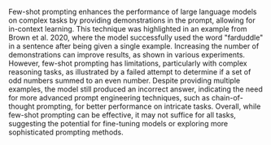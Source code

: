 Few-shot prompting enhances the performance of large language models on complex tasks by providing demonstrations in the prompt, allowing for in-context learning. This technique was highlighted in an example from Brown et al. 2020, where the model successfully used the word "farduddle" in a sentence after being given a single example. Increasing the number of demonstrations can improve results, as shown in various experiments. However, few-shot prompting has limitations, particularly with complex reasoning tasks, as illustrated by a failed attempt to determine if a set of odd numbers summed to an even number. Despite providing multiple examples, the model still produced an incorrect answer, indicating the need for more advanced prompt engineering techniques, such as chain-of-thought prompting, for better performance on intricate tasks. Overall, while few-shot prompting can be effective, it may not suffice for all tasks, suggesting the potential for fine-tuning models or exploring more sophisticated prompting methods.